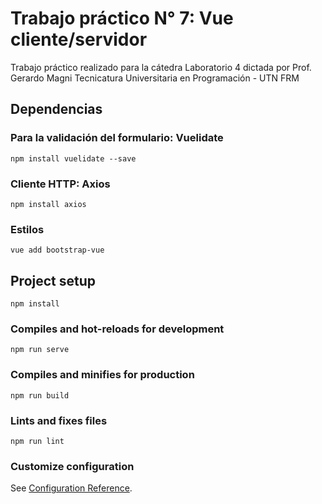 # Trabajo práctico N° 7: Vue cliente/servidor

Trabajo práctico realizado para la cátedra Laboratorio 4 dictada por Prof. Gerardo Magni
Tecnicatura Universitaria en Programación - UTN FRM

## Dependencias

### Para la validación del formulario: Vuelidate

```
npm install vuelidate --save
```

### Cliente HTTP: Axios

```
npm install axios
```

### Estilos

```
vue add bootstrap-vue
```

## Project setup

```
npm install
```

### Compiles and hot-reloads for development

```
npm run serve
```

### Compiles and minifies for production

```
npm run build
```

### Lints and fixes files

```
npm run lint
```

### Customize configuration

See [Configuration Reference](https://cli.vuejs.org/config/).
